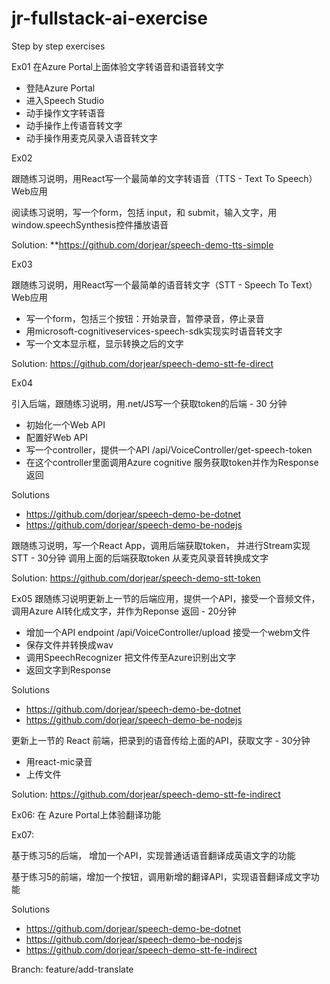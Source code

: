 # jr-fullstack-ai-exercise

Step by step exercises

Ex01
在Azure Portal上面体验文字转语音和语音转文字
 - 登陆Azure Portal
 - 进入Speech Studio
 - 动手操作文字转语音
 - 动手操作上传语音转文字
 - 动手操作用麦克风录入语音转文字

Ex02

跟随练习说明，用React写一个最简单的文字转语音（TTS - Text To Speech）Web应用

阅读练习说明，写一个form，包括 input，和 submit，输入文字，用window.speechSynthesis控件播放语音

Solution: **https://github.com/dorjear/speech-demo-tts-simple


Ex03

跟随练习说明，用React写一个最简单的语音转文字（STT - Speech To Text）Web应用
 - 写一个form，包括三个按钮：开始录音，暂停录音，停止录音
 - 用microsoft-cognitiveservices-speech-sdk实现实时语音转文字
 - 写一个文本显示框，显示转换之后的文字

Solution: https://github.com/dorjear/speech-demo-stt-fe-direct

Ex04

引入后端，跟随练习说明，用.net/JS写一个获取token的后端 - 30 分钟
- 初始化一个Web API
- 配置好Web API
- 写一个controller，提供一个API /api/VoiceController/get-speech-token
- 在这个controller里面调用Azure cognitive 服务获取token并作为Response返回

Solutions
- https://github.com/dorjear/speech-demo-be-dotnet
- https://github.com/dorjear/speech-demo-be-nodejs

跟随练习说明，写一个React App，调用后端获取token， 并进行Stream实现STT - 30分钟
调用上面的后端获取token
从麦克风录音转换成文字

Solution: https://github.com/dorjear/speech-demo-stt-token

Ex05
跟随练习说明更新上一节的后端应用，提供一个API，接受一个音频文件，调用Azure AI转化成文字，并作为Reponse 返回 - 20分钟
- 增加一个API endpoint /api/VoiceController/upload 接受一个webm文件
- 保存文件并转换成wav
- 调用SpeechRecognizer 把文件传至Azure识别出文字
- 返回文字到Response

Solutions
- https://github.com/dorjear/speech-demo-be-dotnet
- https://github.com/dorjear/speech-demo-be-nodejs

更新上一节的 React 前端，把录到的语音传给上面的API，获取文字 - 30分钟
 - 用react-mic录音
 - 上传文件

Solution: https://github.com/dorjear/speech-demo-stt-fe-indirect

Ex06: 在 Azure Portal上体验翻译功能

Ex07:

基于练习5的后端， 增加一个API，实现普通话语音翻译成英语文字的功能

基于练习5的前端，增加一个按钮，调用新增的翻译API，实现语音翻译成文字功能

Solutions
  - https://github.com/dorjear/speech-demo-be-dotnet
  - https://github.com/dorjear/speech-demo-be-nodejs
  - https://github.com/dorjear/speech-demo-stt-fe-indirect

Branch: feature/add-translate
